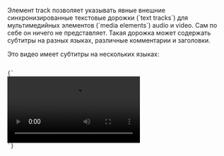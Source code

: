 <p>
    Элемент <LE>track</LE> позволяет указывать явные внешние синхронизированные текстовые дорожки (`text tracks`) для мультимедийных элементов (`media elements`) <LE>audio</LE> и <LE>video</LE>. Сам по себе он ничего не представляет. Такая дорожка может содержать субтитры на разных языках, различные комментарии и заголовки.
</p>

<ExampleBox>
	
Это видео имеет субтитры на нескольких языках:

<Code>
{`
<video src="brave.webm">
	 <track kind=subtitles src=brave.en.vtt srclang=en label="English">
	 <track kind=captions src=brave.en.hoh.vtt srclang=en label="English for the Hard of Hearing">
	 <track kind=subtitles src=brave.fr.vtt srclang=fr lang=fr label="Français">
	 <track kind=subtitles src=brave.de.vtt srclang=de lang=de label="Deutsch">
</video>
`}
</Code>

</ExampleBox>










